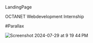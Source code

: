 LandingPage


OCTANET Webdevelopment Internship

#Parallax

![Screenshot 2024-07-29 at 9 19 44 PM](https://github.com/user-attachments/assets/5a1ff1ee-283c-480a-8149-9c30194964f2)

